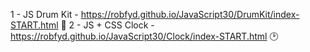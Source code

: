 1 - JS Drum Kit - https://robfyd.github.io/JavaScript30/DrumKit/index-START.html 🥁
2 - JS + CSS Clock - https://robfyd.github.io/JavaScript30/Clock/index-START.html 🕑
